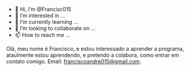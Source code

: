 - 👋 Hi, I’m @Francisc015
- 👀 I’m interested in ...
- 🌱 I’m currently learning ...
- 💞️ I’m looking to collaborate on ...
- 📫 How to reach me ...

<!---
Francisc015/Francisc015 is a ✨ special ✨ repository because its `README.md` (this file) appears on your GitHub profile.
You can click the Preview link to take a look at your changes.
--->
Olá, meu nome é Francisco,.e estou interessado a aprender a 
programa, ataulmente estou aprendendo, e pretendo a colabora, como entrar em contato comigo.
Email: franciscoandre015@gmail.com.
